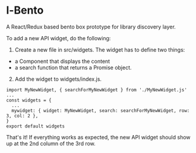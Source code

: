 # l-Bento

A React/Redux based bento box prototype for library discovery layer. 

To add a new API widget, do the following: 

1. Create a new file in src/widgets. The widget has to define two things: 
  * a Component that displays the content
  * a search function that returns a Promise object. 

2. Add the widget to widgets/index.js.

```
import MyNewWidget, { searchForMyNewWidget } from './MyNewWidget.js'
...
const widgets = {
  ...
  mywidget: { widget: MyNewWidget, search: searchForMyNewWidget, row: 3, col: 2 },
}
export default widgets
```

That's it! If everything works as expected, the new API widget should show up at the 2nd column of the 3rd row.  